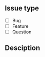 ## Issue type

- [ ] Bug
- [ ] Feature
- [ ] Question

<!-- Use appoint type issue template down below -->

<!-- Bug issue template -->
<!--

## Environment

- CatCrypto: 0.2.3
- Xcode: 9.0
- iOS: 8.0

## Reproduce steps

-->

<!-- Feature issue template -->
<!--

## Feature priority

- [ ] High
- [ ] Medium
- [ ] Low

-->

<!-- Question issue template -->
<!--

## Before question

- [ ] Reading [usage](https://github.com/ImKcat/CatCrypto#usage) section and [API Reference](https://imkcat.github.io/CatCrypto/)
- [ ] Searched in [issues](https://github.com/ImKcat/CatCrypto/issues) to find duplicated or related issues

-->

## Desciption

<!-- Description -->
